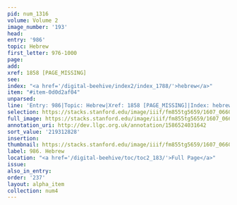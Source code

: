 ```yaml
---
pid: num_1316
volume: Volume 2
image_number: '193'
head:
entry: '986'
topic: Hebrew
first_letter: 976-1000
page:
add:
xref: 1858 [PAGE_MISSING]
see:
index: "<a href='/digital-beehive/index2/index_1788/'>hebrew</a>"
item: "#item-0d0d2af04"
unparsed:
line: 'Entry: 986|Topic: Hebrew|Xref: 1858 [PAGE_MISSING]|Index: hebrew|#item-0d0d2af04'
selection: https://stacks.stanford.edu/image/iiif/fm855tg5659/1607_0660/360,2828,2862,862/full/0/default.jpg
full_image: https://stacks.stanford.edu/image/iiif/fm855tg5659/1607_0660/full/full/0/default.jpg
annotation_uri: http://dev.llgc.org.uk/annotation/1586524031642
sort_value: '219312828'
insertion:
thumbnail: https://stacks.stanford.edu/image/iiif/fm855tg5659/1607_0660/360,2828,600,180/250,/0/default.jpg
label: 986. Hebrew
location: "<a href='/digital-beehive/toc/toc2_183/'>Full Page</a>"
issue:
also_in_entry:
order: '237'
layout: alpha_item
collection: num4
---
```

